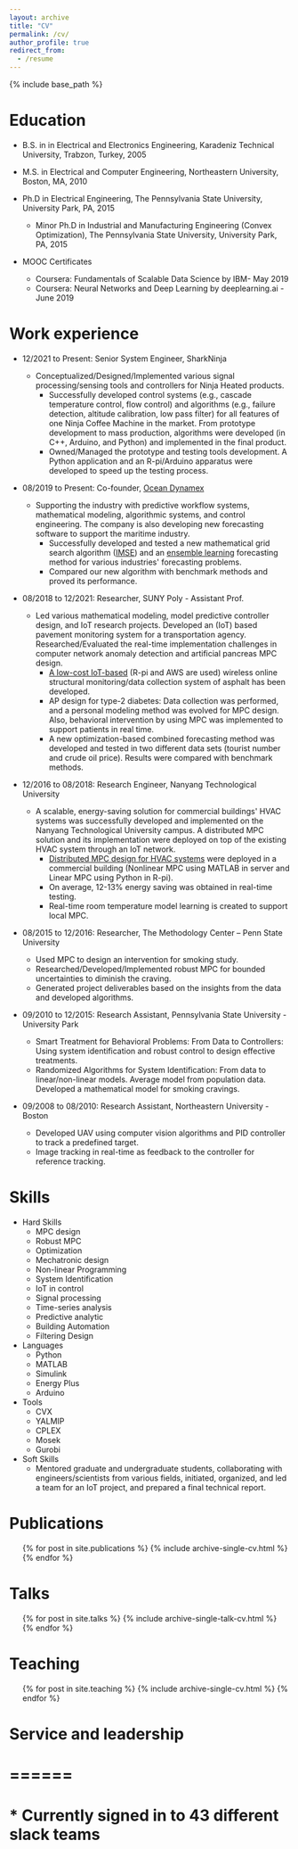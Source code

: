 ```yaml
---
layout: archive
title: "CV"
permalink: /cv/
author_profile: true
redirect_from:
  - /resume
---
```


{% include base_path %}

Education
======
* B.S. in in Electrical and Electronics Engineering, Karadeniz Technical University, Trabzon, Turkey, 2005
* M.S. in Electrical and Computer Engineering, Northeastern University, Boston, MA, 2010
* Ph.D in Electrical Engineering, The Pennsylvania State University, University Park, PA, 2015
  * Minor Ph.D in Industrial and Manufacturing Engineering (Convex Optimization), The Pennsylvania State University, University Park, PA, 2015

* MOOC Certificates
  * Coursera: Fundamentals of Scalable Data Science by IBM- May 2019
  * Coursera: Neural Networks and Deep Learning by deeplearning.ai - June 2019

Work experience
======
* 12/2021 to Present: Senior System Engineer, SharkNinja
  * Conceptualized/Designed/Implemented various signal processing/sensing tools and controllers for Ninja Heated products. 
    * Successfully developed control systems (e.g., cascade temperature control, flow control) and algorithms (e.g., failure detection, altitude calibration, low pass filter) for all features of one Ninja Coffee Machine in the market. From prototype development to mass production, algorithms were developed (in C++, Arduino, and Python) and implemented in the final product.
    * Owned/Managed the prototype and testing tools development. A Python application and an R-pi/Arduino apparatus were developed to speed up the testing process.

* 08/2019 to Present: Co-founder, [Ocean Dynamex](https://www.oceandynamex.com/)
  * Supporting the industry with predictive workflow systems, mathematical modeling, algorithmic systems, and control engineering. The company is also developing new forecasting software to support the maritime industry.
    * Successfully developed and tested a new mathematical grid search algorithm ([IMSE](https://www.sciencedirect.com/science/article/abs/pii/S0306261918311000)) and an [ensemble learning](https://www.sciencedirect.com/science/article/abs/pii/S0950705121011059) forecasting method for various industries' forecasting problems.
    * Compared our new algorithm with benchmark methods and proved its performance.
* 08/2018 to 12/2021: Researcher, SUNY Poly - Assistant Prof.
  * Led various mathematical modeling, model predictive controller design, and IoT research projects. Developed an (IoT) based pavement monitoring system for a transportation agency. Researched/Evaluated the real-time implementation challenges in computer network anomaly detection and artificial pancreas MPC design.  
    * [A low-cost IoT-based](https://ieeexplore.ieee.org/abstract/document/9694224) (R-pi and AWS are used) wireless online structural monitoring/data collection system of asphalt has been developed.
    * AP design for type-2 diabetes: Data collection was performed, and a personal modeling method was evolved for MPC design. Also, behavioral intervention by using MPC was implemented to support patients in real time.
    * A new optimization-based combined forecasting method was developed and tested in two different data sets (tourist number and crude oil price). Results were compared with benchmark methods. 
* 12/2016 to 08/2018: Research Engineer, Nanyang Technological University
  * A scalable, energy-saving solution for commercial buildings' HVAC systems was successfully developed and implemented on the Nanyang Technological University campus. A distributed MPC solution and its implementation were deployed on top of the existing HVAC system through an IoT network. 
    * [Distributed MPC design for HVAC systems](https://www.sciencedirect.com/science/article/abs/pii/S0306261919302582) were deployed in a commercial building (Nonlinear MPC using MATLAB in server and Linear MPC using Python in R-pi). 
    * On average, 12-13% energy saving was obtained in real-time testing.
    * Real-time room temperature model learning is created to support local MPC.
* 08/2015 to 12/2016: Researcher, The Methodology Center – Penn State University 
  * Used MPC to design an intervention for smoking study.
  * Researched/Developed/Implemented robust MPC for bounded uncertainties to diminish the craving.
  * Generated project deliverables based on the insights from the data and developed algorithms.
* 09/2010 to 12/2015: Research Assistant, Pennsylvania State University - University Park
  * Smart Treatment for Behavioral Problems: From Data to Controllers: Using system identification and robust control to design effective treatments.
  * Randomized Algorithms for System Identification: From data to linear/non-linear models. Average model from population data. Developed a mathematical model for smoking cravings.
* 09/2008 to 08/2010: Research Assistant, Northeastern University - Boston
  * Developed UAV using computer vision algorithms and PID controller to track a predefined target.
  * Image tracking in real-time as feedback to the controller for reference tracking. 
                                              
Skills
======
* Hard Skills
  * MPC design
  * Robust MPC
  * Optimization
  * Mechatronic design
  * Non-linear Programming 
  * System Identification
  * IoT in control
  * Signal processing
  * Time-series analysis
  * Predictive analytic
  * Building Automation
  * Filtering Design
* Languages
  * Python
  * MATLAB
  * Simulink
  * Energy Plus
  * Arduino
* Tools
  * CVX
  * YALMIP
  * CPLEX
  * Mosek
  * Gurobi
* Soft Skills
  * Mentored graduate and undergraduate students, collaborating with engineers/scientists from various fields, initiated, organized, and led a team for an IoT project, and prepared a final technical report.

Publications
======
  <ul>{% for post in site.publications %}
    {% include archive-single-cv.html %}
  {% endfor %}</ul>
  
Talks
======
  <ul>{% for post in site.talks %}
    {% include archive-single-talk-cv.html %}
  {% endfor %}</ul>
  
Teaching
======
  <ul>{% for post in site.teaching %}
    {% include archive-single-cv.html %}
  {% endfor %}</ul>
  
# Service and leadership
# ======
# * Currently signed in to 43 different slack teams
